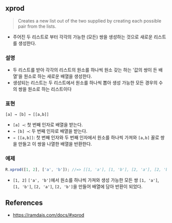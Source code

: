 ## xprod
> Creates a new list out of the two supplied by creating each possible pair from the lists.
- 주어진 두 리스트로 부터 각각의 가능한 (모든) 쌍을 생성하는 것으로 새로운 리스트를 생성한다.

### 설명
- 두 리스트를 받아 각각의 리스트의 원소를 하나씩 원소 갖는 하는 '값의 쌍이 든 배열'을 원소로 하는 새로운 배열을 생성한다.
- 생성되는 리스트는 두 리스트에서 원소를 하나씩 뽑아 생성 가능한 모든 경우의 수의 쌍을 원소로 하는 리스트이다

### 표현
```
[a] → [b] → [[a,b]]
```
- `[a] →`: 첫 번째 인자로 배열을 받는다.
- `→ [b] →`: 두 번째 인자로 배열을 받는다.
- `→ [[a,b]]`: 첫 번째 인자와 두 번째 인자에서 원소를 하나씩 가져와 `[a,b]` 꼴로 쌍을 만들고 이 쌍을 나열한 배열을 반환한다.

### 예제
```js
R.xprod([1, 2], ['a', 'b']); //=> [[1, 'a'], [1, 'b'], [2, 'a'], [2, 'b']]
```
- `[1, 2]` `['a', 'b']`에서 원소를 하나씩 가져와 생성 가능한 모든 쌍 `[1, 'a']`, `[1, 'b']`, `[2, 'a']`, `[2, 'b']`을 만들어 배열에 담아 반환이 되었다.

## References
- https://ramdajs.com/docs/#xprod
